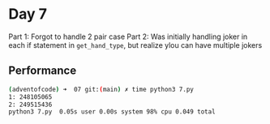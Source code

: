 # Day 7

Part 1: Forgot to handle 2 pair case
Part 2: Was initially handling joker in each if statement in `get_hand_type`, but realize ylou can have multiple jokers

## Performance
```bash
(adventofcode) ➜  07 git:(main) ✗ time python3 7.py  
1: 248105065
2: 249515436
python3 7.py  0.05s user 0.00s system 98% cpu 0.049 total

```
